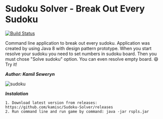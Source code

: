 # Sudoku Solver - Break Out Every Sudoku

[![Build Status](https://travis-ci.org/kamisc/Sudoku-Solver.svg?branch=master)](https://travis-ci.org/kamisc/Sudoku-Solver)

Command line application to break out every sudoku. Application was created by using Java 8 with design pattern prototype. 
When you start resolve your sudoku you need to set numbers in sudoku board. Then you must chose "Solve sudoku" option. 
You can even resolve empty board. :smile: Try it!

**_Author: Kamil Seweryn_**

![sudoku](https://raw.githubusercontent.com/kamisc/Sudoku-Solver/src/main/resources/sudoku.jpg)

**_Instalation_**
```
1. Download latest version from releases: https://github.com/kamisc/Sudoku-Solver/releases
2. Run command line and run game by command: java -jar rspls.jar
```
